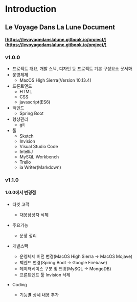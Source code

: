 # Introduction

## Le Voyage Dans La Lune Document

#### [https://levoyagedanslalune.gitbook.io/project/](https://levoyagedanslalune.gitbook.io/project/)

### v1.0.0

* 프로젝트 개요, 개발 스택, 디자인 등 프로젝트 기본 구성요소 문서화
* 운영체제
  * MacOS High Sierra\(Version 10.13.4\)
* 프론트엔드
  * HTML
  * CSS
  * javascript\(ES6\)
* 백엔드
  * Spring Boot
* 형상관리
  * git
* 툴
  * Sketch
  * Invision
  * Visual Studio Code
  * IntelliJ
  * MySQL Workbench
  * Trello
  * ia Writer\(Markdown\)

### v1.1.0
#### 1.0.0에서 변경점

* 타겟 고객
  - 채용담당자 삭제
  
* 주요기능
  - 문장 정리
  
* 개발스택
  - 운영체제 버전 변경(MacOS High Sierra -> MacOS Mojave)
  - 백엔드 변경(Spring Boot -> Google Firebase)
  - 데이터베이스 구분 및 변경(MySQL -> MongoDB)
  - 프론트엔드 툴 Invision 삭제
  
* Coding
  - 기능별 상세 내용 추가

